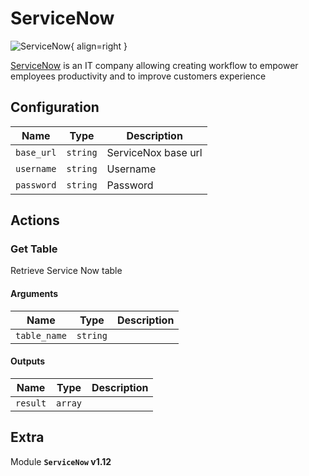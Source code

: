 # ServiceNow

![ServiceNow](/assets/playbooks/library/servicenow.png){ align=right }

[ServiceNow](https://www.servicenow.com/) is an IT company allowing creating workflow to empower employees productivity and to improve customers experience

## Configuration

| Name      |  Type   |  Description  |
| --------- | ------- | --------------------------- |
| `base_url` | `string` | ServiceNox base url |
| `username` | `string` | Username |
| `password` | `string` | Password |

## Actions

### Get Table

Retrieve Service Now table

#### Arguments

| Name      |  Type   |  Description  |
| --------- | ------- | --------------------------- |
| `table_name` | `string` |  |


#### Outputs

| Name      |  Type   |  Description  |
| --------- | ------- | --------------------------- |
| `result` | `array` |  |


## Extra

Module **`ServiceNow` v1.12**